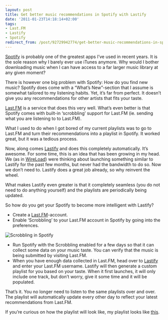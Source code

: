 ```yaml
---
layout: post
title: Get better music recommendations in Spotify with Lastify
date: '2011-01-23T14:18:14+02:00'
tags:
- Last.FM
- Lastify
- Spotify
redirect_from: /post/92729942774/get-better-music-recommendations-in-spotify-with-lastify
---
```


[Spotify](http://www.spotify.com/) is probably one of the greatest apps I’ve used in recent years. It is the sole reason why I barely ever use iTunes anymore. Why would I bother downloading music when I can have access to a far larger music library at any given moment?

There is however one big problem with Spotify: How do you find new music? Spotify does come with a “What’s New”-section that I assume is somewhat tailored to my listening habits. Yet, it’s far from perfect. It doesn’t give you any recommendations for other artists that fits your taste.

[Last.FM](http://www.last.fm/home) is a service that does this very well. What’s even better is that Spotify comes with built-in ‘scrobbling’ support for Last.FM (ie. sending what you are listening to to Last.FM).

What I used to do when I got bored of my current playlists was to go to Last.FM and turn their recommendations into a playlist in Spotify. It worked great, but it was a tedious process.

Now, along comes [Lastify](http://lastify.nl/) and does this completely automatically. It’s awesome. For some time, this is an idea that has been growing in my head. We (as in [WireLoad](http://wireload.net)) were thinking about launching something similar to Lastify for the past few months, but never had the bandwidth to do so. Now we don’t need to. Lastify does a great job already, so why reinvent the wheel.

What makes Lastify even greater is that it completely seamless (you do not need to do anything yourself) and the playlists are periodically being updated.

So how do you get your Spotify to become more intelligent with Lastify?

- Create a [Last.FM](http://www.last.fm/)-account.
- Enable ‘Scrobbling’ to your Last.FM account in Spotify by going into the preferences.

![](http://viktorpetersson.com/wp-content/uploads/2011/01/Scrobbling-in-Spotify-600x421.png "Scrobbling in Spotify")

- Run Spotify with the Scrobbling enabled for a few days so that it can collect some data on your music taste. You can verify that the music is being submitted by visiting Last.FM.
- When you have enough data collected in Last.FM, head over to [Lastify](http://lastify.nl/) and enter your Last.FM username. Lastify will then generate a custom playlist for you based on your taste. When it first launches, it will only include one track, but don’t worry, give it some time and it will be populated.

That’s it. You no longer need to listen to the same playlists over and over. The playlist will automatically update every other day to reflect your latest recommendations from Last.FM.

If you’re curious on how the playlist will look like, my playlist looks like [this](http://open.spotify.com/user/q42/playlist/1PGgunHKQCwTsiUYLtKtpD).
